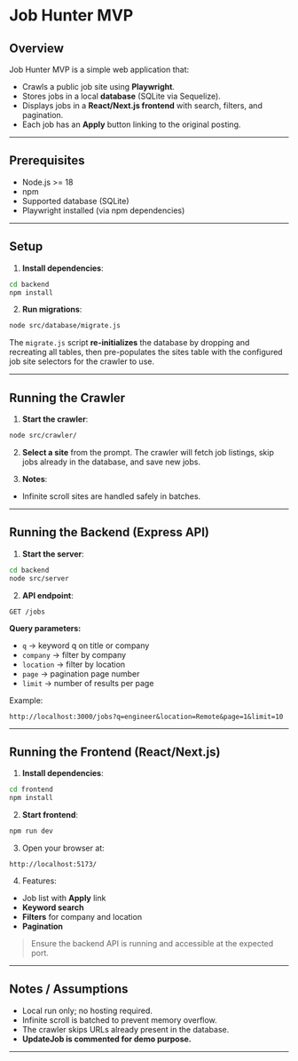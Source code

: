 # Job Hunter MVP

## Overview

Job Hunter MVP is a simple web application that:

- Crawls a public job site using **Playwright**.
- Stores jobs in a local **database** (SQLite via Sequelize).
- Displays jobs in a **React/Next.js frontend** with search, filters, and pagination.
- Each job has an **Apply** button linking to the original posting.

---

## Prerequisites

- Node.js >= 18
- npm
- Supported database (SQLite)
- Playwright installed (via npm dependencies)

---

## Setup

1. **Install dependencies**:

```bash
cd backend
npm install
```

2. **Run migrations**:

```bash
node src/database/migrate.js
```

The `migrate.js` script **re-initializes** the database by dropping and recreating all tables, then pre-populates the sites table with the configured job site selectors for the crawler to use.

---

## Running the Crawler

1. **Start the crawler**:

```bash
node src/crawler/
```

2. **Select a site** from the prompt.
   The crawler will fetch job listings, skip jobs already in the database, and save new jobs.

3. **Notes**:

- Infinite scroll sites are handled safely in batches.

---

## Running the Backend (Express API)

1. **Start the server**:

```bash
cd backend
node src/server
```

2. **API endpoint**:

```
GET /jobs
```

**Query parameters:**

- `q` → keyword q on title or company
- `company` → filter by company
- `location` → filter by location
- `page` → pagination page number
- `limit` → number of results per page

Example:

```
http://localhost:3000/jobs?q=engineer&location=Remote&page=1&limit=10
```

---

## Running the Frontend (React/Next.js)

1. **Install dependencies**:

```bash
cd frontend
npm install
```

2. **Start frontend**:

```bash
npm run dev
```

3. Open your browser at:

```
http://localhost:5173/
```

4. Features:

- Job list with **Apply** link
- **Keyword search**
- **Filters** for company and location
- **Pagination**

> Ensure the backend API is running and accessible at the expected port.

---

## Notes / Assumptions

- Local run only; no hosting required.
- Infinite scroll is batched to prevent memory overflow.
- The crawler skips URLs already present in the database.
- **UpdateJob is commented for demo purpose.**

---
